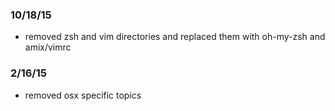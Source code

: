 ### 10/18/15
- removed zsh and vim directories and replaced them with oh-my-zsh and amix/vimrc
### 2/16/15
- removed osx specific topics
